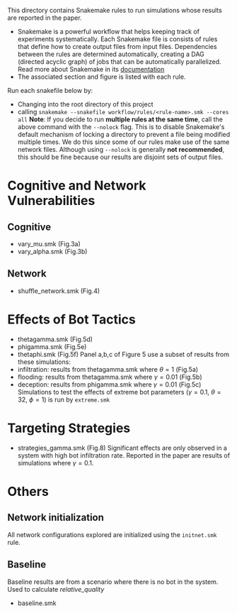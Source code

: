 This directory contains Snakemake rules to run simulations whose results are reported in the paper.
- Snakemake is a powerful workflow that helps keeping track of experiments systematically. Each Snakemake file is consists of rules that define how to create output files from input files. Dependencies between the rules are determined automatically, creating a DAG (directed acyclic graph) of jobs that can be automatically parallelized. Read more about Snakemake in its [documentation](https://snakemake.readthedocs.io/en/v5.1.4/executable.html)
- The associated section and figure is listed with each rule. 

Run each snakefile below by: 
- Changing into the root directory of this project 
- calling `snakemake --snakefile workflow/rules/<rule-name>.smk --cores all`
**Note**: If you decide to run __multiple rules at the same time__, call the above command with the `--nolock` flag. This is to disable Snakemake's default mechanism of locking a directory to prevent a file being modified multiple times. We do this since some of our rules make use of the same network files.
Although using `--nolock` is generally __not recommended__, this should be fine because our results are disjoint sets of output files.

# Cognitive and Network Vulnerabilities
## Cognitive 
- vary_mu.smk (Fig.3a)
- vary_alpha.smk (Fig.3b)

## Network
- shuffle_network.smk (Fig.4)

# Effects of Bot Tactics
- thetagamma.smk (Fig.5d)
- phigamma.smk (Fig.5e)
- thetaphi.smk (Fig.5f)
Panel a,b,c of Figure 5 use a subset of results from these simulations: 
- infiltration: results from thetagamma.smk where $\theta=1$ (Fig.5a)
- flooding: results from thetagamma.smk where $\gamma=0.01$ (Fig.5b)
- deception: results from phigamma.smk where $\gamma=0.01$ (Fig.5c)
Simulations to test the effects of extreme bot parameters ($\gamma=0.1$, $\theta=32$, $\phi=1$) is run by `extreme.smk`

# Targeting Strategies 
- strategies_gamma.smk (Fig.8)
Significant effects are only observed in a system with high bot infiltration rate. Reported in the paper are results of simulations where $\gamma=0.1$.

# Others
## Network initialization 
All network configurations explored are initialized using the `initnet.smk` rule. 

## Baseline 
Baseline results are from a scenario where there is no bot in the system. Used to calculate _relative_quality_
- baseline.smk 